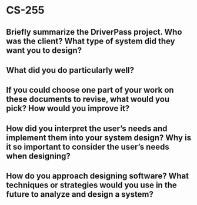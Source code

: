 # CS-255

## Briefly summarize the DriverPass project. Who was the client? What type of system did they want you to design?



## What did you do particularly well?



## If you could choose one part of your work on these documents to revise, what would you pick? How would you improve it?



## How did you interpret the user’s needs and implement them into your system design? Why is it so important to consider the user’s needs when designing?



## How do you approach designing software? What techniques or strategies would you use in the future to analyze and design a system?

